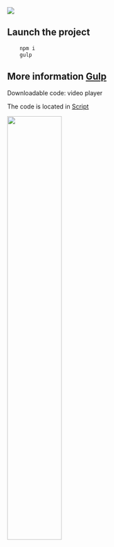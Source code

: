 <img src="https://github.com/islamovsabit/portfolio-gulp-project/assets/147802380/50e0e1f8-3cb0-42fe-9528-ed1bf9fae30b" />

## Launch the project

```bash
    npm i
    gulp
```

## More information [Gulp](https://gulpjs.com/)

<p>Downloadable code: video player</p>
<p>The code is located in <a href="https://github.com/islamovsabit/portfolio-gulp-project/blob/master/app/src/js/script.js/">Script</a></p>
<img src="https://github.com/islamovsabit/portfolio-gulp-project/assets/147802380/e6cb9f96-e183-45be-903e-074f1803b778" width="50%" />

